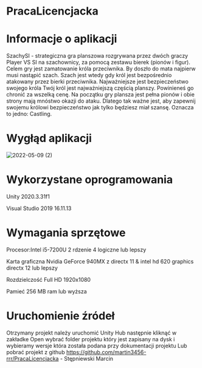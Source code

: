 # PracaLicencjacka

# Informacje o aplikacji

SzachySI - strategiczna gra planszowa rozgrywana przez dwóch graczy Player VS SI na szachownicy, za pomocą zestawu bierek (pionów i figur). 
Celem gry jest zamatowanie króla przeciwnika. By doszło do mata najpierw musi nastąpić szach. Szach jest wtedy gdy król jest bezpośrednio atakowany przez bierki przeciwnika. Najważniejsze jest bezpieczeństwo swojego króla
Twój król jest najważniejszą częścią planszy.
Powinieneś go chronić za wszelką cenę.
Na początku gry plansza jest pełna pionów i obie strony mają mnóstwo okazji do ataku.
Dlatego tak ważne jest, aby zapewnij swojemu królowi bezpieczeństwo jak tylko będziesz miał szansę.
Oznacza to jedno: Castling.
# Wygłąd aplikacji
![2022-05-09 (2)](https://user-images.githubusercontent.com/62383498/167431913-bda9a10d-b71d-46ec-8fcc-73c0fe3229e9.png)
# Wykorzystane oprogramowania
 Unity 2020.3.31f1
 
 Visual Studio 2019 16.11.13
# Wymagania sprzętowe
 Procesor:Intel i5-7200U 2 rdzenie 4 logiczne lub lepszy
 
 Karta graficzna Nvidia GeForce 940MX z directx 11 & intel hd 620 graphics directx 12 lub lepszy
 
 Rozdzielczość Full HD 1920x1080
 
 Pamieć 256 MB ram lub wyższa
 # Uruchomienie źródeł
Otrzymany projekt należy uruchomić Unity Hub następnie kliknąć w zakładke Open wybrać folder projektu który jest zapisany na dysk i wybieramy wersje która została podana przy dokumentacji projektu
Lub pobrać projekt z github https://github.com/martin3456-rrr/PracaLicencjacka - Stępniewski Marcin
# 
